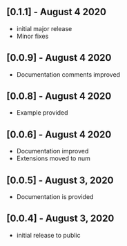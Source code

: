 ## [0.1.1] - August 4 2020

* initial major release
* Minor fixes

## [0.0.9] - August 4 2020

* Documentation comments improved

## [0.0.8] - August 4 2020

* Example provided

## [0.0.6] - August 4 2020

* Documentation improved
* Extensions moved to num

## [0.0.5] - August 3, 2020

* Documentation is provided

## [0.0.4] - August 3, 2020

* initial release to public